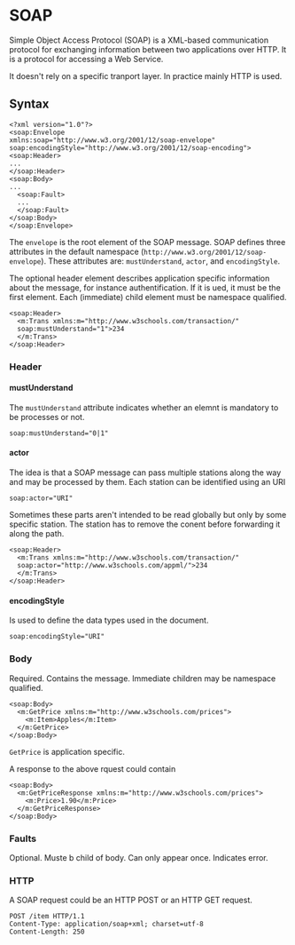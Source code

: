 # SOAP

Simple Object Access Protocol (SOAP) is a XML-based communication protocol for exchanging information between two applications over HTTP. It is a protocol for accessing a Web Service.

It doesn't rely on a specific tranport layer. In practice mainly HTTP is used.

## Syntax 

	<?xml version="1.0"?>
	<soap:Envelope
	xmlns:soap="http://www.w3.org/2001/12/soap-envelope"
	soap:encodingStyle="http://www.w3.org/2001/12/soap-encoding">
	<soap:Header>
	...
	</soap:Header>
	<soap:Body>
	...
	  <soap:Fault>
	  ...
	  </soap:Fault>
	</soap:Body>
	</soap:Envelope>
	
The `envelope` is the root element of the SOAP message. SOAP defines three attributes in the default namespace (`http://www.w3.org/2001/12/soap-envelope`). These attributes are: `mustUnderstand`, `actor`, and `encodingStyle`.

The optional header element describes application specific information about the message, for instance authentification. If it is ued, it must be the first element. Each (immediate) child element must be namespace qualified.

	<soap:Header>
	  <m:Trans xmlns:m="http://www.w3schools.com/transaction/"
	  soap:mustUnderstand="1">234
	  </m:Trans>
	</soap:Header>
	
### Header
	
#### mustUnderstand

The `mustUnderstand` attribute indicates whether an elemnt is mandatory to be processes or not.

	soap:mustUnderstand="0|1"
	
#### actor

The idea is that a SOAP message can pass multiple stations along the way and may be processed by them. Each station can be identified using an URI

	soap:actor="URI"
	
Sometimes these parts aren't intended to be read globally but only by some specific station. The station has to remove the conent before forwarding it along the path.

	<soap:Header>
	  <m:Trans xmlns:m="http://www.w3schools.com/transaction/"
	  soap:actor="http://www.w3schools.com/appml/">234
	  </m:Trans>
	</soap:Header>
	
#### encodingStyle

Is used to define the data types used in the document. 

	soap:encodingStyle="URI"
	
### Body

Required. Contains the message. Immediate children may be namespace qualified.

	<soap:Body>
	  <m:GetPrice xmlns:m="http://www.w3schools.com/prices">
		<m:Item>Apples</m:Item>
	  </m:GetPrice>
	</soap:Body>

`GetPrice` is application specific.
	
A response to the above rquest could contain

	<soap:Body>
	  <m:GetPriceResponse xmlns:m="http://www.w3schools.com/prices">
		<m:Price>1.90</m:Price>
	  </m:GetPriceResponse>
	</soap:Body>

### Faults

Optional. Muste b child of body. Can only appear once. Indicates error.

### HTTP

A SOAP request could be an HTTP POST or an HTTP GET request. 

	POST /item HTTP/1.1
	Content-Type: application/soap+xml; charset=utf-8
	Content-Length: 250
